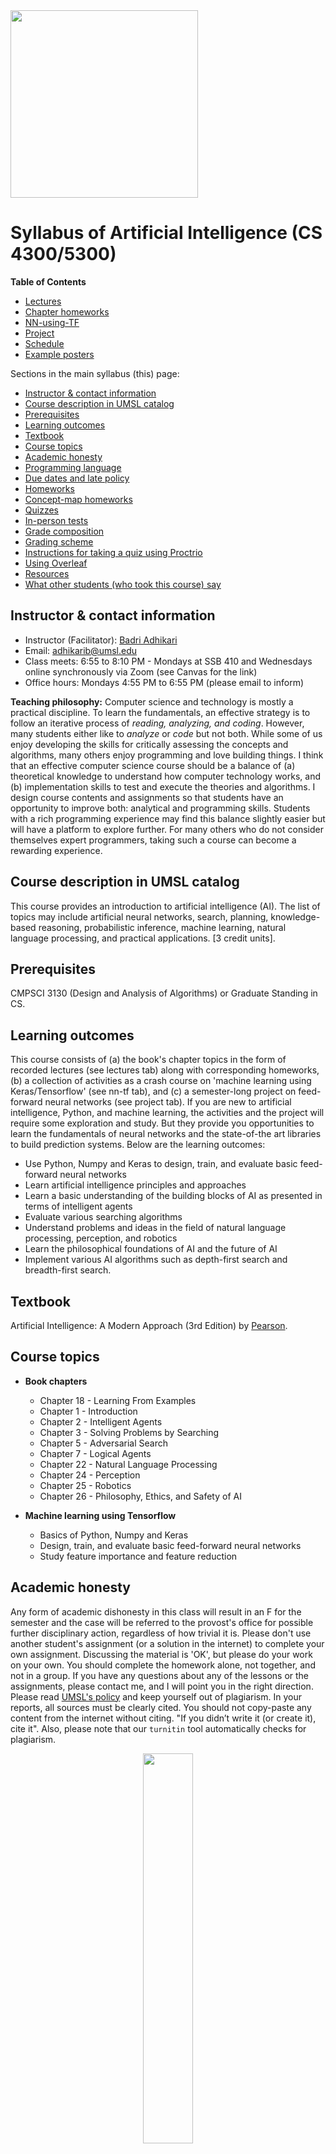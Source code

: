 
<img src="./supporting-files/syllabus//umsl.png" align="middle" width="300"/>

# Syllabus of Artificial Intelligence (CS 4300/5300)

**Table of Contents** 
- [Lectures](Lectures.md)
- [Chapter homeworks](Chapter-homeworks.md)
- [NN-using-TF](NN-using-TF.md)
- [Project](Project.md)
- [Schedule](Schedule.md)
- [Example posters](./supporting-files/poster-examples/)

Sections in the main syllabus (this) page:

  * [Instructor & contact information](#instructor---contact-information)
  * [Course description in UMSL catalog](#course-description-in-umsl-catalog)
  * [Prerequisites](#prerequisites)
  * [Learning outcomes](#learning-outcomes)
  * [Textbook](#textbook)
  * [Course topics](#course-topics)
  * [Academic honesty](#academic-honesty)
  * [Programming language](#programming-language)
  * [Due dates and late policy](#due-dates-and-late-policy)
  * [Homeworks](#homeworks)
  * [Concept-map homeworks](#concept-map-homeworks)
  * [Quizzes](#quizzes)
  * [In-person tests](#in-person-tests)
  * [Grade composition](#grade-composition)
  * [Grading scheme](#grading-scheme)
  * [Instructions for taking a quiz using Proctrio](#instructions-for-taking-a-quiz-using-proctrio)
  * [Using Overleaf](#using-overleaf)
  * [Resources](#resources)
  * [What other students (who took this course) say](#what-other-students--who-took-this-course--say)

## Instructor & contact information

- Instructor (Facilitator): [Badri Adhikari](http://umsl.edu/~adhikarib/) 
- Email: adhikarib@umsl.edu
- Class meets: 6:55 to 8:10 PM - Mondays at SSB 410 and Wednesdays online synchronously via Zoom (see Canvas for the link)
- Office hours: Mondays 4:55 PM to 6:55 PM (please email to inform)

**Teaching philosophy:** Computer science and technology is mostly a practical discipline. To learn the fundamentals, an effective strategy is to follow an iterative process of <em>reading, analyzing, and coding</em>. However, many students either like to <em>analyze</em> or <em>code</em> but not both. While some of us enjoy developing the skills for critically assessing the concepts and algorithms, many others enjoy programming and love building things. I think that an effective computer science course should be a balance of (a) theoretical knowledge to understand how computer technology works, and (b) implementation skills to test and execute the theories and algorithms. I design course contents and assignments so that students have an opportunity to improve both: analytical and programming skills. Students with a rich programming experience may find this balance slightly easier but will have a platform to explore further. For many others who do not consider themselves expert programmers, taking such a course can become a rewarding experience.

## Course description in UMSL catalog

This course provides an introduction to artificial intelligence (AI). The list of topics may include artificial neural networks, search, planning, knowledge-based reasoning, probabilistic inference, machine learning, natural language processing, and practical applications. \[3 credit units\].

## Prerequisites  

CMPSCI 3130 (Design and Analysis of Algorithms) or Graduate Standing in CS.

## Learning outcomes  

This course consists of (a) the book's chapter topics in the form of recorded lectures (see lectures tab) along with corresponding homeworks, (b) a collection of activities as a crash course on 'machine learning using Keras/Tensorflow' (see nn-tf tab), and (c) a semester-long project on feed-forward neural networks (see project tab). If you are new to artificial intelligence, Python, and machine learning, the activities and the project will require some exploration and study. But they provide you opportunities to learn the fundamentals of neural networks and the state-of-the art libraries to build prediction systems. Below are the learning outcomes:
* Use Python, Numpy and Keras to design, train, and evaluate basic feed-forward neural networks
* Learn artificial intelligence principles and approaches
* Learn a basic understanding of the building blocks of AI as presented in terms of intelligent agents
* Evaluate various searching algorithms
* Understand problems and ideas in the field of natural language processing, perception, and robotics
* Learn the philosophical foundations of AI and the future of AI
* Implement various AI algorithms such as depth-first search and breadth-first search.

## Textbook  

Artificial Intelligence: A Modern Approach (3rd Edition) by [Pearson](https://www.pearson.com/us/higher-education/product/Russell-Artificial-Intelligence-A-Modern-Approach-3rd-Edition/9780136042594.html).

## Course topics

- **Book chapters**  
  - Chapter 18 - Learning From Examples
  - Chapter 1 - Introduction 
  - Chapter 2 - Intelligent Agents
  - Chapter 3 - Solving Problems by Searching 
  - Chapter 5 - Adversarial Search
  - Chapter 7 - Logical Agents
  - Chapter 22 - Natural Language Processing
  - Chapter 24 - Perception 
  - Chapter 25 - Robotics
  - Chapter 26 - Philosophy, Ethics, and Safety of AI

- **Machine learning using Tensorflow**   
  - Basics of Python, Numpy and Keras
  - Design, train, and evaluate basic feed-forward neural networks
  - Study feature importance and feature reduction

## Academic honesty

Any form of academic dishonesty in this class will result in an F for the semester and the case will be referred to the provost's office for possible further disciplinary action, regardless of how trivial it is. Please don't use another student's assignment (or a solution in the internet) to complete your own assignment. Discussing the material is 'OK', but please do your work on your own. You should complete the homework alone, not together, and not in a group. If you have any questions about any of the lessons or the assignments, please contact me, and I will point you in the right direction. Please read [UMSL's policy](https://www.umsl.edu/services/academic/policy/academic-dishonesty.html) and keep yourself out of plagiarism. In your reports, all sources must be clearly cited. You should not copy-paste any content from the internet without citing. "If you didn’t write it (or create it), cite it". Also, please note that our `turnitin` tool automatically checks for plagiarism.

<p align="center" width="100%">
    <img src="./supporting-files/syllabus//academic_dishonesty.gif" align="middle" width="40%"/>
</p>

## Programming language

Python3 is the programming language for this course; you are expected to use Python3 for all of your classroom activities, homeworks, and the project. You are welcome to use [Google colab](https://colab.research.google.com) or your own hosted Jupyter Notebook for running your programs.

## Due dates and late policy  

* Quizzes, homeworks and project phases have their respective due dates (see Schedule and see Canvas).
* You can request a maximum two-day extension on any homeworks or project submissions - for up to two submissions. 
* If you email me a few hours before a deadline and I don't reply you immediately, and if you have not used your two-day extensions, you can assume that the extension is granted automatically.
* Once you use your extension days, late submissions will get no points.

## Homeworks

There will be three types of homeworks: project homeworks (see project tab), drawing concept maps as chapter summaries (see concept-map tab), and some chapters have additional homeworks (see chapter-homeworks tab). All homeworks should be submitted via Canvas. 

## Concept-map homeworks

The homework here is to make a concept map for each chapter after watching the lectures in the 'lectures' page. Whenever possible, your concept map should be divided into the 'topics of the chapter' (see the lectures page). In order to receive full points, each concept map should contain all of the key concepts/ideas discussed in the lectures. Two commonly used tools to make concept maps are [Lucidchart](https://www.lucidchart.com/) and [Slatebox](https://slatebox.com/). You are welcome to use any other resources, including a pen & a paper or an electronic pen and writing tools. Concept maps should be submitted to the respective discussion boards so they are visible to other students in the class. You are requires to submit concept maps in .jpg, .jpeg, or .png format. You can view the concept maps uploaded by other students in the class only after you have submitted yours. The following two videos explain how to make your first concept map.
1. [How to make the perfect mind map and study effectively?](https://youtu.be/-Y1HJMuqAPY)
1. [How to make a concept map](https://youtu.be/8XGQGhli0I0)

Also, here are some example concept maps drawn by other UMSL students:  
1. [Philosophical foundations](./supporting-files/concept-maps//concept_map_philosophical_foundations_by_miguel_corona.pdf)  by Miguel Corona
1. [Fair AI](./supporting-files/concept-maps//concept_map_fair_ai_fiyanshu_arora.jpeg) by Fiyanshu Arora
1. [P vs NP vs NPC](./supporting-files/concept-maps//p_vs_np_vs_npc_concept_map_jacob.pdf) by Jacob Barger

## Quizzes

In addition to drawing a concept map, after watching the lectures in a chapter, you will also need to take a five minute quiz. The questions on the quiz will be multiple-choice or true/false type. Please take this quiz soon after watching the chapter lectures. Also, before taking the first quiz, please read the instructions on proctoring (see proctoring tab).

## In-person tests

There will be two in-person tests in this course (mid-term and final). Questions in the test will be similar to the homework questions.

## Grade composition  

| Submission | Total Points |
| :--- | ---: |
| Chapter concept maps | 10 |
| Chapter homeworks | 10 |
| Chapter quizzes | 20 |
| Chapter tests (mid-term + final) | 10 + 10 | 
| Semester-long project | 40 |

Note: You should submit the course evaluation survey at the end of the semester to receive your final grade.

## Grading scheme  

| Points (%)  | Grade |
| :----------- | :----- |
| 94 to 100 | A     |
| 90 to 94 | A-    |
| 87 to 90 | B+    |
| 84 to 87 | B     |
| 80 to 84 | B-    |
| 77 to 80 | C+    |
| 74 to 77 | C     |
| 70 to 74 | C-    |
| 67 to 70 | D+    |
| 64 to 67 | D     |
| 61 to 64 | D-    |
| 0 to 61  | F     |

<br>

## Instructions for taking a quiz using Proctrio

Will be posted soon! Smartproctoring: https://keeplearning.umsystem.edu/students/other-tools/smarterproctoring


## Using Overleaf

All reports should be prepared using <a href="https://www.overleaf.com/">Overleaf</a>. You are welcome to use any templates you want. [Here](https://www.overleaf.com/read/vgckqpfdyrwp) is an example. Please learn more about Overleaf [here](https://www.overleaf.com/learn/latex/LaTeX_video_tutorial_for_beginners_(video_1)). 

Some of you may have wondered why this course requires you to prepare project reports in Overleaf and why Microsoft Word, Open Office Writer, or Google doc are not allowed. Below are some bullets that capture my thoughts on why learning Overleaf/Latex is useful, particularly while you are in college. Please remember that fundamentally, Latex/Overleaf is **typesetting system** while Word or Writer are **word processors**.

- From a CS conference and journal publisher's point of view giving authors a LaTeX template ensures that all the papers have a uniform formatting, and that you won't spend much time fixing formatting issues. This saves publication costs.
- Papers written in Latex have the same output whether the authors prepared them on a Linux, a Mac or Windows machine. In OpenOffice Writer or Word, this is not always the case.
- As your document size increases, particularly if they contain many images, softwares such as Word and Writer start to crash. Latex/Overleaf may take slightly longer to process, but they usually don't crash. It's extremely stable, no matter how complex the documents are. At least, you don't have to worry about crashing when typing/preparing your content.
- Similar to OpenOffice Latex is free. Please note that Overleaf may not be free in future but the Latex code can be compiled in free Latex compilers outside of Overleaf.
- Google doc is a great tool for collaborative efforts but it lacks many features that Latex/Word offer. For example, citing/organizing references. Latex has excellent referencing system.
- Some top conferences on Artificial Intelligence and Machine Learning (such as [ICML](https://icml.cc/)) only accept submissions in Latex format.
- Many CS/IT graduates who have prepared reports using Overleaf/Latex often brag about *high typographical quality* of their reports. This is particularly true for documents that are heavy on mathematics. Those who don't know about Latex, always keep wondering how Word/Writer can be used to prepare such reports.
- TeX (The core of Overleaf/Latex) has been around for over thirty years, and the underlying language hasn't changed very much in that time. 
- Your document is relatively safe because the file format is open and there's lesser virus threat.
- Latex provides a consistency of the layout, i.e., it is really difficult to mess up the typography. This lets you concentrate on the contents and does not distract you by being concerned about the looks of the document.

I am not an Overleaf/Latex maniac and I don't use it for everything. However, I strongly believe that CS/IT students should learn it once while at university. Even just to know that such an alternative to Word/Writer exists and that they are widely used.

<hr>

## Resources

Your success in this class is important to me. If you need official accommodations, you have a right to have these met. If there are aspects of this course that prevent you from learning or exclude you, please let me know as soon as possible. Together we’ll develop strategies to meet both your needs and the requirements of the course. 

<hr>

## What other students (who took this course) say

> "Sorry to bother you after the course is done. Thank you for your teaching and hard work for this semester. I enjoy your teaching in this course, and I learned a lot through this course. When starting this course, I have no experience with python and TensorFlow, but I can build my neural network right now. This gives me a ton of experience in AI and data science which I believe is very useful for my career. Also, through this course, I can feel the charm of AI. I get attracted to it, and I want to learn more about it when I am going to graduate school." - A student in fall 2021 class (online).

> "The hands-on approach of the activities and the course project were the best part of the course. These activities permitted us to delve as deep as we want in understanding the concepts. The course project allows us to use all the ideas learned from the activities and apply them to a problem of our choosing." - A student in fall 2020 class (on-line).

> "This course is like no other in the computer science department. Professor Badri went above and beyond to help us achieve the skills we will use in our work life after university. Many professors keep teaching the same theory stuff again and again and after the semester its impossible to recall what we studied but for this course we did a lot of programming and that we will remember and use in our actual life. I loved this class and other classes taught in this way." - A student in spring 2020 class (online).

> "I loved this course. Separating theory and programming was an excellent idea. I wish it was done for all courses." - A student in spring 2020 class (in-person).

> "I particularly liked all of these resources he provided to help us learn and guide us through the course." - A student in fall 2019 class (in-person).

> "I had not done Python programming before so I was bit lost at the beginning but the activity video lectures and sample Python notebooks helped me excel in the course. Being able to see the project report done by other students who had taken the course last semester was nice." - A student in fall 2019 class (in-person).

